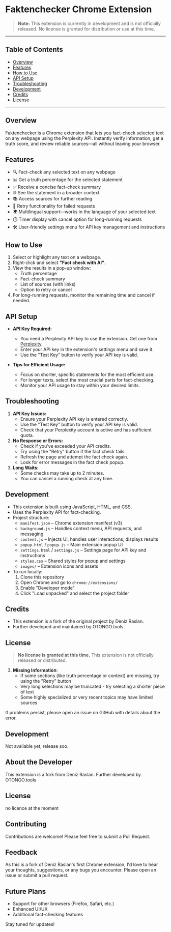 # Faktenchecker Chrome Extension

> **Note:** This extension is currently in development and is not officially released. No license is granted for distribution or use at this time.

---

## Table of Contents

- [Overview](#overview)
- [Features](#features)
- [How to Use](#how-to-use)
- [API Setup](#api-setup)
- [Troubleshooting](#troubleshooting)
- [Development](#development)
- [Credits](#credits)
- [License](#license)

---

## Overview

Faktenchecker is a Chrome extension that lets you fact-check selected text on any webpage using the Perplexity API. Instantly verify information, get a truth score, and review reliable sources—all without leaving your browser.

## Features

- 🔍 Fact-check any selected text on any webpage
- 📊 Get a truth percentage for the selected statement
- ✅ Receive a concise fact-check summary
- 🌐 See the statement in a broader context
- 📚 Access sources for further reading
- 🔄 Retry functionality for failed requests
- 🌍 Multilingual support—works in the language of your selected text
- ⏱️ Timer display with cancel option for long-running requests
- 🛠️ User-friendly settings menu for API key management and instructions

## How to Use

1. Select or highlight any text on a webpage.
2. Right-click and select **"Fact check with AI"**.
3. View the results in a pop-up window:
   - Truth percentage
   - Fact-check summary
   - List of sources (with links)
   - Option to retry or cancel
4. For long-running requests, monitor the remaining time and cancel if needed.

## API Setup

- **API Key Required:**
  - You need a Perplexity API key to use the extension. Get one from [Perplexity](https://www.perplexity.ai/).
  - Enter your API key in the extension's settings menu and save it.
  - Use the "Test Key" button to verify your API key is valid.

- **Tips for Efficient Usage:**
  - Focus on shorter, specific statements for the most efficient use.
  - For longer texts, select the most crucial parts for fact-checking.
  - Monitor your API usage to stay within your desired limits.

## Troubleshooting

1. **API Key Issues:**
   - Ensure your Perplexity API key is entered correctly.
   - Use the "Test Key" button to verify your API key is valid.
   - Check that your Perplexity account is active and has sufficient quota.
2. **No Response or Errors:**
   - Check if you've exceeded your API credits.
   - Try using the "Retry" button if the fact check fails.
   - Refresh the page and attempt the fact check again.
   - Look for error messages in the fact check popup.
3. **Long Waits:**
   - Some checks may take up to 2 minutes.
   - You can cancel a running check at any time.

## Development

- This extension is built using JavaScript, HTML, and CSS.
- Uses the Perplexity API for fact-checking.
- Project structure:
  - `manifest.json` – Chrome extension manifest (v3)
  - `background.js` – Handles context menu, API requests, and messaging
  - `content.js` – Injects UI, handles user interactions, displays results
  - `popup.html` / `popup.js` – Main extension popup UI
  - `settings.html` / `settings.js` – Settings page for API key and instructions
  - `styles.css` – Shared styles for popup and settings
  - `images/` – Extension icons and assets
- To run locally:
  1. Clone this repository
  2. Open Chrome and go to `chrome://extensions/`
  3. Enable "Developer mode"
  4. Click "Load unpacked" and select the project folder

## Credits

- This extension is a fork of the original project by Deniz Raslan.
- Further developed and maintained by OTONGO.tools.

## License

> **No license is granted at this time.**
> This extension is not officially released or distributed.

3. **Missing Information**:
   - If some sections (like truth percentage or context) are missing, try using the "Retry" button
   - Very long selections may be truncated - try selecting a shorter piece of text
   - Some highly specialized or very recent topics may have limited sources

If problems persist, please open an issue on GitHub with details about the error.

## Development

Not available yet, release soo.

## About the Developer

This extension is a fork from Deniz Raslan. Further developed by OTONGO.tools

## License

no licence at the moment

## Contributing

Contributions are welcome! Please feel free to submit a Pull Request.

## Feedback

As this is a fork of Deniz Raslan's first Chrome extension, I'd love to hear your thoughts, suggestions, or any bugs you encounter. Please open an issue or submit a pull request.

## Future Plans

- Support for other browsers (Firefox, Safari, etc.)
- Enhanced UI/UX
- Additional fact-checking features

Stay tuned for updates!
